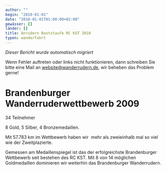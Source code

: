 ```yaml
---
author: ""
begin: "2010-01-01"
date: "2010-01-01T01:00:00+02:00"
gewässer: []
länder: []
title: Anrudern Bootstaufe RC KST 2010
typen: wanderfahrt
---
```



*Dieser Bericht wurde automatisch migriert*

Wenn Fehler auftreten oder links nicht funktionieren, dann schreiben Sie bitte eine Mail an website@wanderrudern.de, wir beheben das Problem gerne!



# Brandenburger Wanderruderwettbewerb 2009


34 Teilnehmer

8 Gold, 5 Silber, 4 Bronzemedaillen.

Mit 57.783 km im Wettbewerb haben wir  mehr als zweieinhalb mal so viel wie der Zweitplazierte.

Gemessen am Medaillenspiegel ist das der erfolgreichste Brandenburger Wettbewerb seit bestehen des RC KST. Mit 8 von 14 möglichen Goldmedaillen dominieren wir weiterhin das Brandenburger Wanderrudern.
